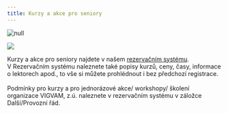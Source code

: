 ```yaml
---
title: Kurzy a akce pro seniory
---
```

![null](/images/uploads/vigvam_senior.jpg)

![](/images/uploads/filmovy_klub_senior_podzim_2018.jpg)

Kurzy a akce pro seniory najdete v našem [rezervačním systému](https://vigvam.webooker.eu/).\
V Rezervačním systému naleznete také popisy kurzů, ceny, časy,  informace o lektorech apod., to vše si můžete prohlédnout i bez předchozí registrace. \
\
Podmínky pro kurzy a pro jednorázové akce/ workshopy/ školení organizace VIGVAM, z.ú. naleznete v rezervačním systému v záložce Další/Provozní řád.
